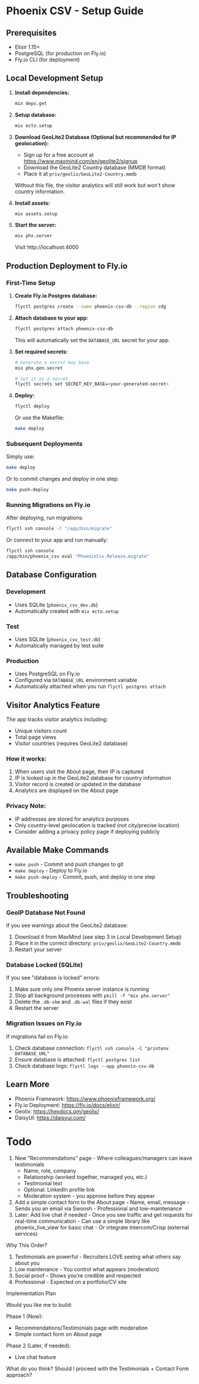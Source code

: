 # Phoenix CSV - Setup Guide

## Prerequisites

- Elixir 1.15+
- PostgreSQL (for production on Fly.io)
- Fly.io CLI (for deployment)

## Local Development Setup

1. **Install dependencies:**
   ```bash
   mix deps.get
   ```

2. **Setup database:**
   ```bash
   mix ecto.setup
   ```

3. **Download GeoLite2 Database (Optional but recommended for IP geolocation):**
   - Sign up for a free account at https://www.maxmind.com/en/geolite2/signup
   - Download the GeoLite2 Country database (MMDB format)
   - Place it at `priv/geolix/GeoLite2-Country.mmdb`

   Without this file, the visitor analytics will still work but won't show country information.

4. **Install assets:**
   ```bash
   mix assets.setup
   ```

5. **Start the server:**
   ```bash
   mix phx.server
   ```

   Visit http://localhost:4000

## Production Deployment to Fly.io

### First-Time Setup

1. **Create Fly.io Postgres database:**
   ```bash
   flyctl postgres create --name phoenix-csv-db --region cdg
   ```

2. **Attach database to your app:**
   ```bash
   flyctl postgres attach phoenix-csv-db
   ```

   This will automatically set the `DATABASE_URL` secret for your app.

3. **Set required secrets:**
   ```bash
   # Generate a secret key base
   mix phx.gen.secret

   # Set it as a secret
   flyctl secrets set SECRET_KEY_BASE=<your-generated-secret>
   ```

4. **Deploy:**
   ```bash
   flyctl deploy
   ```

   Or use the Makefile:
   ```bash
   make deploy
   ```

### Subsequent Deployments

Simply use:
```bash
make deploy
```

Or to commit changes and deploy in one step:
```bash
make push-deploy
```

### Running Migrations on Fly.io

After deploying, run migrations:
```bash
flyctl ssh console -C "/app/bin/migrate"
```

Or connect to your app and run manually:
```bash
flyctl ssh console
/app/bin/phoenix_csv eval "PhoenixCsv.Release.migrate"
```

## Database Configuration

### Development
- Uses SQLite (`phoenix_csv_dev.db`)
- Automatically created with `mix ecto.setup`

### Test
- Uses SQLite (`phoenix_csv_test.db`)
- Automatically managed by test suite

### Production
- Uses PostgreSQL on Fly.io
- Configured via `DATABASE_URL` environment variable
- Automatically attached when you run `flyctl postgres attach`

## Visitor Analytics Feature

The app tracks visitor analytics including:
- Unique visitors count
- Total page views
- Visitor countries (requires GeoLite2 database)

### How it works:
1. When users visit the About page, their IP is captured
2. IP is looked up in the GeoLite2 database for country information
3. Visitor record is created or updated in the database
4. Analytics are displayed on the About page

### Privacy Note:
- IP addresses are stored for analytics purposes
- Only country-level geolocation is tracked (not city/precise location)
- Consider adding a privacy policy page if deploying publicly

## Available Make Commands

- `make push` - Commit and push changes to git
- `make deploy` - Deploy to Fly.io
- `make push-deploy` - Commit, push, and deploy in one step

## Troubleshooting

### GeoIP Database Not Found
If you see warnings about the GeoLite2 database:
1. Download it from MaxMind (see step 3 in Local Development Setup)
2. Place it in the correct directory: `priv/geolix/GeoLite2-Country.mmdb`
3. Restart your server

### Database Locked (SQLite)
If you see "database is locked" errors:
1. Make sure only one Phoenix server instance is running
2. Stop all background processes with `pkill -f "mix phx.server"`
3. Delete the `.db-shm` and `.db-wal` files if they exist
4. Restart the server

### Migration Issues on Fly.io
If migrations fail on Fly.io:
1. Check database connection: `flyctl ssh console -C "printenv DATABASE_URL"`
2. Ensure database is attached: `flyctl postgres list`
3. Check database logs: `flyctl logs --app phoenix-csv-db`

## Learn More

- Phoenix Framework: https://www.phoenixframework.org/
- Fly.io Deployment: https://fly.io/docs/elixir/
- Geolix: https://hexdocs.pm/geolix/
- DaisyUI: https://daisyui.com/

# Todo

1. New "Recommendations" page - Where colleagues/managers can leave testimonials
    - Name, role, company
    - Relationship (worked together, managed you, etc.)
    - Testimonial text
    - Optional: LinkedIn profile link
    - Moderation system - you approve before they appear
  2. Add a simple contact form to the About page
    - Name, email, message
    - Sends you an email via Swoosh
    - Professional and low-maintenance
  3. Later: Add live chat if needed
    - Once you see traffic and get requests for real-time communication
    - Can use a simple library like phoenix_live_view for basic chat
    - Or integrate Intercom/Crisp (external services)

  Why This Order?

  1. Testimonials are powerful - Recruiters LOVE seeing what others say about you
  2. Low maintenance - You control what appears (moderation)
  3. Social proof - Shows you're credible and respected
  4. Professional - Expected on a portfolio/CV site

  Implementation Plan

  Would you like me to build:

  Phase 1 (Now):
  - Recommendations/Testimonials page with moderation
  - Simple contact form on About page

  Phase 2 (Later, if needed):
  - Live chat feature

  What do you think? Should I proceed with the Testimonials + Contact Form approach?
  